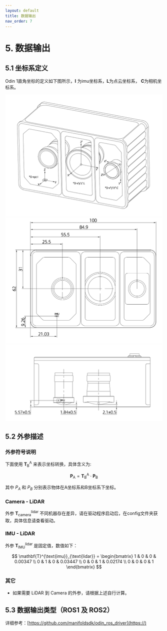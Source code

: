```yaml
---
layout: default
title: 数据输出
nav_order: 7
---
```


# 5. 数据输出

## 5.1 坐标系定义

Odin 1直角坐标的定义如下图所示，**I** 为imu坐标系，**L**为点云坐标系， **C**为相机坐标系。

![坐标系示意](assets/img/structure3.png)
![尺寸示意](assets/img/structure2.png)
![原点示意](assets/img/structure1.png)

## 5.2 外参描述

### 外参符号说明

下面使用 $\mathbf{T}^{\text{A}}_{\text{B}}$ 来表示坐标转换，具体含义为:

$$
\mathbf{P}_{\text{A}} = \mathbf{T}^{\text{A}}_{\text{B}} \cdot \mathbf{P}_{\text{B}}
$$

其中 $P_A$ 和 $P_B$ 分别表示物体在A坐标系和B坐标系下坐标。

### Camera - LiDAR

外参 $\mathbf{T}^{\text{lidar}}_{\text{camera}}$  不同机器存在差异，请在驱动程序启动后，在config文件夹获取，具体信息请查看驱动。

### IMU - LiDAR

外参 $\mathbf{T}^{\text{lidar}}_{\text{IMU}}$  是固定值，数值如下：

$$
\mathbf{T}^{\text{imu}}_{\text{lidar}} =
\begin{bmatrix}
1 & 0 & 0 & 0.00347 \\
0 & 1 & 0 & 0.03447 \\
0 & 0 & 1 & 0.02174 \\
0      & 0      & 0      & 1
\end{bmatrix}
$$

### 其它

- 如果需要 LiDAR 到 Camera 的外参，请根据上述自行计算。


## 5.3 数据输出类型（ROS1 及 ROS2）

详细参考：[https://github.com/manifoldsdk/odin_ros_driver](https://)

